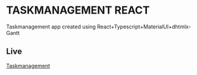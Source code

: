 # TASKMANAGEMENT REACT 

Taskmanagement app created using React+Typescript+MaterialUI+dhtmlx-Gantt

## Live
[Taskmanagement]('task-management-xi-lake.vercel.app)